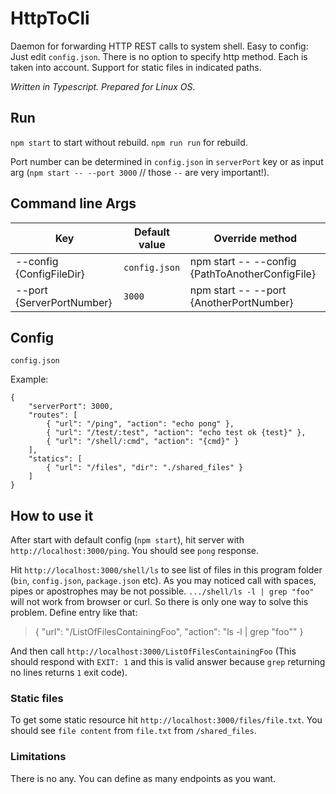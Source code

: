 # HttpToCli

Daemon for forwarding HTTP REST calls to system shell.
Easy to config: Just edit `config.json`.
There is no option to specify http method. Each is taken into account.
Support for static files in indicated paths.

*Written in Typescript. Prepared for Linux OS.*

## Run

`npm start` to start without rebuild. `npm run run` for rebuild.

Port number can be determined in `config.json` in `serverPort` key or as input arg (`npm start -- --port 3000` // those `--` are very important!).

## Command line Args

| Key                           | Default value  | Override method                                  |
| ----------------------------- | -------------- | ------------------------------------------------ |
| --config {ConfigFileDir}      | `config.json`  | npm start -- --config {PathToAnotherConfigFile}  |
| --port {ServerPortNumber}     |`3000`          | npm start -- --port {AnotherPortNumber}          |

## Config

`config.json`

Example:
```
{
    "serverPort": 3000,
    "routes": [
        { "url": "/ping", "action": "echo pong" },
        { "url": "/test/:test", "action": "echo test ok {test}" },
        { "url": "/shell/:cmd", "action": "{cmd}" }
    ],
    "statics": [
        { "url": "/files", "dir": "./shared_files" }
    ]
}
```

## How to use it

After start with default config (`npm start`), hit server with `http://localhost:3000/ping`. 
You should see `pong` response. 

Hit `http://localhost:3000/shell/ls` to see list of files in this program folder (`bin`, `config.json`, `package.json` etc).
As you may noticed call with spaces, pipes or apostrophes may be not possible. `.../shell/ls -l | grep "foo"` will not work from browser or curl. So there is only one way to solve this problem. Define entry like that:

> { "url": "/ListOfFilesContainingFoo", "action": "ls -l | grep \"foo\"" }

And then call `http://localhost:3000/ListOfFilesContainingFoo` (This should respond with `EXIT: 1` and this is valid answer because `grep` returning no lines returns `1` exit code).

### Static files

To get some static resource hit `http://localhost:3000/files/file.txt`. You should see `file content` from `file.txt` from `/shared_files`.

### Limitations

There is no any. You can define as many endpoints as you want.